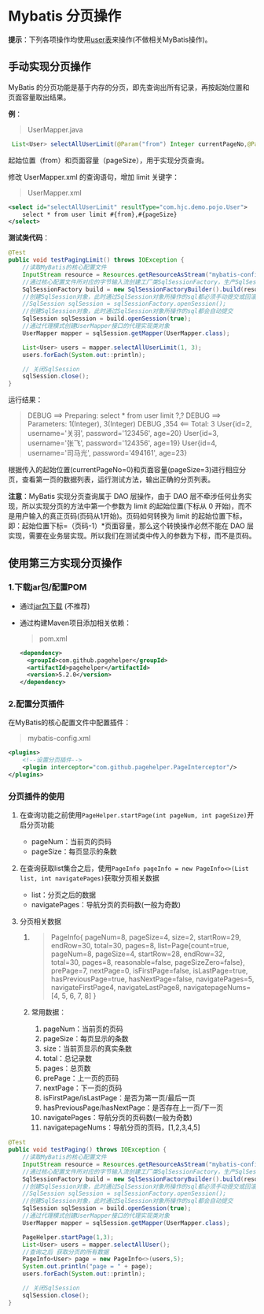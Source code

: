 # Mybatis 分页操作

**提示**：下列各项操作均使用[user表](Table/user.md)来操作(不做相关MyBatis操作)。

## 手动实现分页操作

MyBatis 的分页功能是基于内存的分页，即先查询出所有记录，再按起始位置和页面容量取出结果。

**例**：

> UserMapper.java

```java
 List<User> selectAllUserLimit(@Param("from") Integer currentPageNo,@Param("pageSize") Integer pageSize);
```

起始位置（from）和页面容量（pageSize），用于实现分页查询。

修改 UserMapper.xml 的查询语句，增加 limit 关键字：

> UserMapper.xml

```xml
<select id="selectAllUserLimit" resultType="com.hjc.demo.pojo.User">
	select * from user limit #{from},#{pageSize}
</select>
```

**测试类代码**：

```java
@Test
public void testPagingLimit() throws IOException {
    //读取MyBatis的核心配置文件
    InputStream resource = Resources.getResourceAsStream("mybatis-config.xml");
    //通过核心配置文件所对应的字节输入流创建工厂类SqlSessionFactory，生产SqlSession对象
    SqlSessionFactory build = new SqlSessionFactoryBuilder().build(resource);
    //创建SqlSession对象，此时通过SqlSession对象所操作的sql都必须手动提交或回滚事务
    //SqlSession sqlSession = sqlSessionFactory.openSession();
    //创建SqlSession对象，此时通过SqlSession对象所操作的sql都会自动提交
    SqlSession sqlSession = build.openSession(true);
    //通过代理模式创建UserMapper接口的代理实现类对象
    UserMapper mapper = sqlSession.getMapper(UserMapper.class);

    List<User> users = mapper.selectAllUserLimit(1, 3);
    users.forEach(System.out::println);

    // 关闭SqlSession
    sqlSession.close();
}
```

运行结果：

> DEBUG  ==>  Preparing: select * from user limit ?,? 
> DEBUG  ==> Parameters: 1(Integer), 3(Integer) 
> DEBUG ,354 <==      Total: 3 
> User{id=2, username='关羽', password='123456', age=20}
> User{id=3, username='张飞', password='124356', age=19}
> User{id=4, username='司马光', password='494161', age=23}

根据传入的起始位置(currentPageNo=0)和页面容量(pageSize=3)进行相应分页，查看第一页的数据列表，运行测试方法，输出正确的分页列表。

**注意**：MyBatis 实现分页查询属于 DAO 层操作，由于 DAO 层不牵涉任何业务实现，所以实现分页的方法中第一个参数为 limit 的起始位置(下标从 0 开始)，而不是用户输入的真正页码(页码从1开始)。页码如何转换为 limit 的起始位置下标，即：起始位置下标=（页码-1）*页面容量，那么这个转换操作必然不能在 DAO 层实现，需要在业务层实现。所以我们在测试类中传入的参数为下标，而不是页码。

## 使用第三方实现分页操作

### 1.下载jar包/配置POM

- 通过[jar包下载](https://github.com/pagehelper/Mybatis-PageHelper/releases/tag/v5.3.2) (不推荐)

- 通过构建Maven项目添加相关依赖：

  > pom.xml

  ```xml
  <dependency>
  	<groupId>com.github.pagehelper</groupId>
  	<artifactId>pagehelper</artifactId>
  	<version>5.2.0</version>
  </dependency>
  ```

### 2.配置分页插件 

在MyBatis的核心配置文件中配置插件：

> mybatis-config.xml

```xml
<plugins>
	<!--设置分页插件-->
    <plugin interceptor="com.github.pagehelper.PageInterceptor"/>
</plugins>
```

### 分页插件的使用 

1. 在查询功能之前使用`PageHelper.startPage(int pageNum, int pageSize)`开启分页功能 

   - pageNum：当前页的页码 
   - pageSize：每页显示的条数

2. 在查询获取list集合之后，使用`PageInfo pageInfo = new PageInfo<>(List list, int navigatePages)`获取分页相关数据

   - list：分页之后的数据 
   - navigatePages：导航分页的页码数(一般为奇数)

3. 分页相关数据 

   1. > PageInfo{ pageNum=8, pageSize=4, size=2, startRow=29, endRow=30, total=30, pages=8, list=Page{count=true, pageNum=8, pageSize=4, startRow=28, endRow=32, total=30, pages=8, reasonable=false, pageSizeZero=false}, prePage=7, nextPage=0, isFirstPage=false, isLastPage=true, hasPreviousPage=true, hasNextPage=false, navigatePages=5, navigateFirstPage4, navigateLastPage8, navigatepageNums=[4, 5, 6, 7, 8] } 

   2. 常用数据： 

      1. pageNum：当前页的页码 
      2. pageSize：每页显示的条数 
      3. size：当前页显示的真实条数 
      4. total：总记录数
      5. pages：总页数 
      6. prePage：上一页的页码 
      7. nextPage：下一页的页码  
      8. isFirstPage/isLastPage：是否为第一页/最后一页 
      9. hasPreviousPage/hasNextPage：是否存在上一页/下一页 
      10. navigatePages：导航分页的页码数(一般为奇数)
      11. navigatepageNums：导航分页的页码，[1,2,3,4,5]

```java
@Test
public void testPaging() throws IOException {
    //读取MyBatis的核心配置文件
    InputStream resource = Resources.getResourceAsStream("mybatis-config.xml");
    //通过核心配置文件所对应的字节输入流创建工厂类SqlSessionFactory，生产SqlSession对象
    SqlSessionFactory build = new SqlSessionFactoryBuilder().build(resource);
    //创建SqlSession对象，此时通过SqlSession对象所操作的sql都必须手动提交或回滚事务
    //SqlSession sqlSession = sqlSessionFactory.openSession();
    //创建SqlSession对象，此时通过SqlSession对象所操作的sql都会自动提交
    SqlSession sqlSession = build.openSession(true);
    //通过代理模式创建UserMapper接口的代理实现类对象
    UserMapper mapper = sqlSession.getMapper(UserMapper.class);

    PageHelper.startPage(1,3);
    List<User> users = mapper.selectAllUser();
    //查询之后 获取分页的所有数据
    PageInfo<User> page = new PageInfo<>(users,5);
    System.out.println("page = " + page);
    users.forEach(System.out::println);

    // 关闭SqlSession
    sqlSession.close();
}
```

